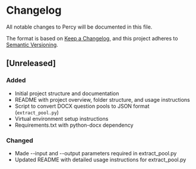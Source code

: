 # Changelog
All notable changes to Percy will be documented in this file.

The format is based on [Keep a Changelog](https://keepachangelog.com/en/1.0.0/),
and this project adheres to [Semantic Versioning](https://semver.org/spec/v2.0.0.html).

## [Unreleased]

### Added
- Initial project structure and documentation
- README with project overview, folder structure, and usage instructions
- Script to convert DOCX question pools to JSON format (`extract_pool.py`)
- Virtual environment setup instructions
- Requirements.txt with python-docx dependency

### Changed
- Made --input and --output parameters required in extract_pool.py
- Updated README with detailed usage instructions for extract_pool.py